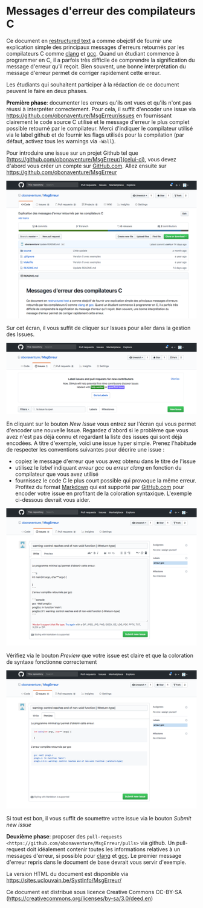 # Messages d'erreur des compilateurs C

Ce document en [restructured text](http://www.sphinx-doc.org/en/master/) a comme obejctif de fournir une explication simple des principaux messages d'erreurs retournés par les compilateurs C comme [clang](https://clang.llvm.org) et [gcc](https://gcc.gnu.org). Quand un étudiant commence à programmer en C, il a parfois très difficile de comprendre la signification du message d'erreur qu'il reçoit. Bien souvent, une bonne interprétation du message d'erreur permet de corriger rapidement cette erreur. 

Les étudiants qui souhaitent participer à la rédaction de ce document peuvent le faire en deux phases.

**Première phase**:  documenter les erreurs qu'ils ont vues et qu'ils n'ont pas réussi à interpréter correctement. Pour cela, il suffit d'encoder une issue  via https://github.com/obonaventure/MsgErreur/issues en fournissant clairement le code source C utilisé et le message d'erreur le plus complet possible retourné par le compilateur. Merci d'indiquer le compilateur utilisé  via le label github et de fournir les flags utilisés pour la compilation (par défaut, activez tous les warnings via ``-Wall``). 

Pour introduire une issue sur un projet Github tel que [https://github.com/obonaventure/MsgErreur/](celui-ci), vous devez d'abord vous créer un compte sur [GitHub.com](Github). Allez ensuite sur https://github.com/obonaventure/MsgErreur

![première étape](/images/pr1.png)

Sur cet écran, il vous suffit de cliquer sur Issues pour aller dans la gestion des Issues.

![deuxième étape](/images/pr2.png)

En cliquant sur le bouton *New Issue* vous entrez sur l'écran qui vous permet d'encoder une nouvelle Issue. Regardez d'abord si le problème que vous avez n'est pas déjà connu et regardant la liste des issues qui sont déjà encodées. A titre d'exemple, voici une issue hyper simple. Prenez l'habitude de respecter les conventions suivantes pour décrire une issue :

 - copiez le message d'erreur que vous avez obtenu dans le titre de l'issue
 - utilisez le *label* indiquant *erreur gcc* ou *erreur clang* en fonction du compilateur que vous avez utilisé
 - fournissez le code C le plus court possible qui provoque la même erreur. Profitez du format [Markdown](https://guides.github.com/features/mastering-markdown/) qui est supporté par [GitHub.com](Github) pour encoder votre issue en profitant de la coloration syntaxique. L'exemple ci-dessous devrait vous aider.

![troisième étape](/images/pr3.png)

Vérifiez via le bouton *Preview* que votre issue est claire et que la coloration de syntaxe fonctionne correctement

![quatrième étape](/images/pr4.png)

Si tout est bon, il vous suffit de soumettre votre issue via le bouton *Submit new issue*

**Deuxième phase**: proposer des `pull-requests <https://github.com/obonaventure/MsgErreur/pulls>` via github. Un pull-request doit idéalement contenir toutes les informations relatives à un messages d'erreur, si possible pour [clang](https://clang.llvm.org) et [gcc](https://gcc.gnu.org). Le premier message d'erreur repris dans le document de base devrait vous servir d'exemple.

La version HTML du document est disponible via https://sites.uclouvain.be/SystInfo/MsgErreur/

Ce document est distribué sous licence Creative Commons CC-BY-SA (https://creativecommons.org/licenses/by-sa/3.0/deed.en)
